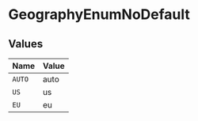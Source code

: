 # GeographyEnumNoDefault


## Values

| Name   | Value  |
| ------ | ------ |
| `AUTO` | auto   |
| `US`   | us     |
| `EU`   | eu     |
